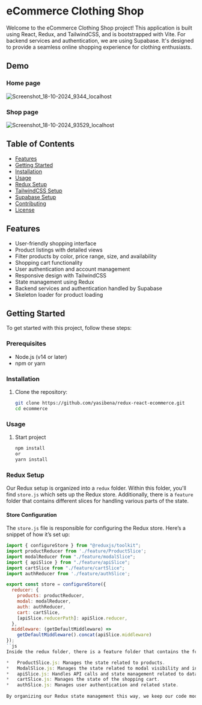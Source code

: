 # eCommerce Clothing Shop

Welcome to the eCommerce Clothing Shop project! This application is built using React, Redux, and TailwindCSS, and is bootstrapped with Vite. For backend services and authentication, we are using Supabase. It's designed to provide a seamless online shopping experience for clothing enthusiasts.

## Demo

### Home page
![Screenshot_18-10-2024_9344_localhost](https://github.com/user-attachments/assets/f75a81ae-87a1-4154-a7a7-a5eee47fa3a1)

### Shop page
![Screenshot_18-10-2024_93529_localhost](https://github.com/user-attachments/assets/1c040bc5-d966-462d-ad24-ddd2d7fab2cb)

## Table of Contents

- [Features](#features)
- [Getting Started](#getting-started)
- [Installation](#installation)
- [Usage](#usage)
- [Redux Setup](#redux-setup)
- [TailwindCSS Setup](#tailwindcss-setup)
- [Supabase Setup](#supabase-setup)
- [Contributing](#contributing)
- [License](#license)

## Features

- User-friendly shopping interface
- Product listings with detailed views
- Filter products by color, price range, size, and availability
- Shopping cart functionality
- User authentication and account management
- Responsive design with TailwindCSS
- State management using Redux
- Backend services and authentication handled by Supabase
- Skeleton loader for product loading

## Getting Started

To get started with this project, follow these steps:

### Prerequisites

- Node.js (v14 or later)
- npm or yarn

### Installation

1. Clone the repository:
   ```sh
   git clone https://github.com/yasibena/redux-react-ecommerce.git
   cd ecommerce

### Usage
1. Start project
   ```sh
   npm install
   or
   yarn install

### Redux Setup 
Our Redux setup is organized into a `redux` folder. Within this folder, you'll find `store.js` which sets up the Redux store. Additionally, there is a `feature` folder that contains different slices for handling various parts of the state.

#### Store Configuration

The `store.js` file is responsible for configuring the Redux store. Here’s a snippet of how it’s set up:

```js
import { configureStore } from "@reduxjs/toolkit";
import productReducer from './feature/ProductSlice';
import modalReducer from "./feature/modalSlice";
import { apiSlice } from "./feature/apiSlice";
import cartSlice from "./feature/cartSlice";
import authReducer from './feature/authSlice';

export const store = configureStore({
  reducer: {
    products: productReducer,
    modal: modalReducer,
    auth: authReducer,
    cart: cartSlice,
    [apiSlice.reducerPath]: apiSlice.reducer,
  },
  middleware: (getDefaultMiddleware) =>
    getDefaultMiddleware().concat(apiSlice.middleware)
});
``js
Inside the redux folder, there is a feature folder that contains the following slices:

*   ProductSlice.js: Manages the state related to products.
*   ModalSlice.js: Manages the state related to modal visibility and interactions.
*   apiSlice.js: Handles API calls and state management related to data fetching.
*   cartSlice.js: Manages the state of the shopping cart.
*   authSlice.js: Manages user authentication and related state.
    
By organizing our Redux state management this way, we keep our code modular and easier to maintain.
